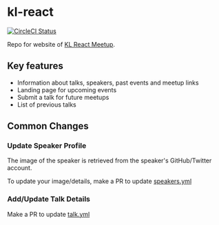 # kl-react

[![CircleCI Status](https://circleci.com/gh/malcolm-kee/kl-react/tree/master.svg?style=svg)](https://circleci.com/gh/malcolm-kee/kl-react/tree/master)

Repo for website of [KL React Meetup][kl-react-meetup].

## Key features

- Information about talks, speakers, past events and meetup links
- Landing page for upcoming events
- Submit a talk for future meetups
- List of previous talks

## Common Changes

### Update Speaker Profile

The image of the speaker is retrieved from the speaker's GitHub/Twitter account.

To update your image/details, make a PR to update [speakers.yml](src/data/speakers.yml)

### Add/Update Talk Details

Make a PR to update [talk.yml](src/data/talk.yml)

[kl-react-meetup]: https://www.meetup.com/kl-react/
